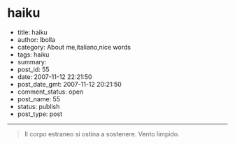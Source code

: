 # haiku

- title: haiku
- author: lbolla
- category: About me,italiano,nice words
- tags: haiku
- summary: 
- post_id: 55
- date: 2007-11-12 22:21:50
- post_date_gmt: 2007-11-12 20:21:50
- comment_status: open
- post_name: 55
- status: publish
- post_type: post

----------------

> Il corpo estraneo si ostina a sostenere. Vento limpido.